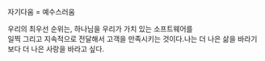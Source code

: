 자기다움 = 예수스러움

우리의 최우선 순위는, 하나님을 우리가 가치 있는 소프트웨어를  
일찍 그리고 지속적으로 전달해서 고객을 만족시키는 것이다.나는 더 나은 삶을 바라기 보다 더 나은 사랑을 바라고 싶다.
